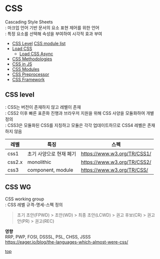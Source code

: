 # CSS
Cascading Style Sheets  
: 마크업 언어 기반 문서의 요소 표현 제어를 위한 언어        
: 특정 요소를 선택해 속성을 부여하여 시각적 효과 부여   


- [CSS Level](#css-level)
    [CSS module list](./module/)
- [Load CSS](./css-load.md)
    - [Load CSS Async](./css-load-async.md)
- [CSS Methodologies](./css-methodologies.md)
- [CSS in JS](./css-in-js.md)
- [CSS Modules](./css-modules.md/)    
- [CSS Preprocessor](./css-preprocessor.md)
- [CSS Framework](./css-framework.md)



## CSS level
: CSS는 버전이 존재하지 않고 레벨이 존재   
: CSS2 이후 빠른 표준화 진행과 브라우저 지원을 위해 CSS 사양을 모듈화하여 개별 정의      
: CSS3은 모듈화된 CSS를 지칭하고 모듈은 각각 업데이트하므로 CSS4 레벨은 존재하지 않음   


레벨 | 특징 | 스펙
---|---|---
css1   | 초기 사양으로 현재 폐기 | https://www.w3.org/TR/CSS1/
css2.x | monolithic | https://www.w3.org/TR/CSS2/
css3   | component, module | https://www.w3.org/TR/CSS/



## CSS WG
CSS working group  
: CSS 레벨 규격-명세-스펙 정의    

> 초기 초안(FPWD) > 초안(WD) > 최종 초안(LCWD) > 권고 후보(CR) > 권고안(PR) > 권고(REC)  


**영향**   
RRP, PWP, FOSI, DSSSL, PSL, CHSS, JSSS   
https://eager.io/blog/the-languages-which-almost-were-css/



[top](#)
